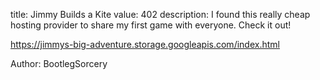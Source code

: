 title: Jimmy Builds a Kite
value: 402
description: I found this really cheap hosting provider to share my first game with everyone. Check it out!

https://jimmys-big-adventure.storage.googleapis.com/index.html

Author: BootlegSorcery
